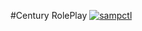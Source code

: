 #Century RolePlay
[![sampctl](https://img.shields.io/badge/SAMPCTL-Century--Roleplay-2f2f)](https://github.com/Felix0720/Century-Roleplay)
